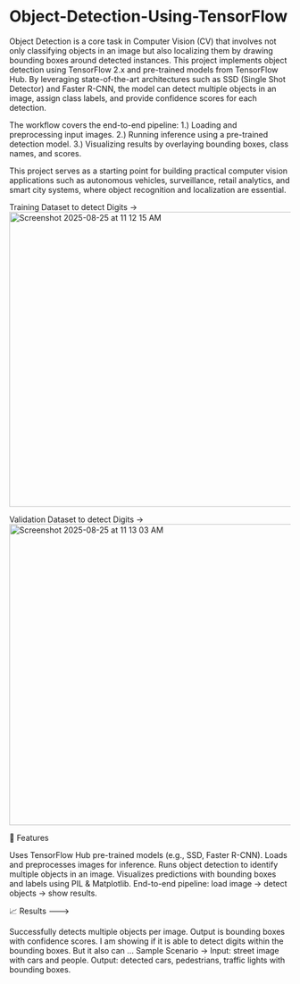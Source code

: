 # Object-Detection-Using-TensorFlow
Object Detection is a core task in Computer Vision (CV) that involves not only classifying objects in an image but also localizing them by drawing bounding boxes around detected instances. This project implements object detection using TensorFlow 2.x and pre-trained models from TensorFlow Hub. By leveraging state-of-the-art architectures such as SSD (Single Shot Detector) and Faster R-CNN, the model can detect multiple objects in an image, assign class labels, and provide confidence scores for each detection.

The workflow covers the end-to-end pipeline:
1.) Loading and preprocessing input images.
2.) Running inference using a pre-trained detection model.
3.) Visualizing results by overlaying bounding boxes, class names, and scores.

This project serves as a starting point for building practical computer vision applications such as autonomous vehicles, surveillance, retail analytics, and smart city systems, where object recognition and localization are essential.


Training Dataset to detect Digits ->
<img width="1398" height="528" alt="Screenshot 2025-08-25 at 11 12 15 AM" src="https://github.com/user-attachments/assets/1ec55bd0-f0d6-4627-8007-7d047c06accb" />

Validation Dataset to detect Digits ->
<img width="1399" height="539" alt="Screenshot 2025-08-25 at 11 13 03 AM" src="https://github.com/user-attachments/assets/099210c4-b489-41af-8bd0-98d4dfd6a93c" />


🚀 Features

Uses TensorFlow Hub pre-trained models (e.g., SSD, Faster R-CNN).
Loads and preprocesses images for inference.
Runs object detection to identify multiple objects in an image.
Visualizes predictions with bounding boxes and labels using PIL & Matplotlib.
End-to-end pipeline: load image → detect objects → show results.

📈 Results --->

Successfully detects multiple objects per image.
Output is bounding boxes with confidence scores.
I am showing if it is able to detect digits within the bounding boxes.
But it also can ...
Sample Scenario ->
Input: street image with cars and people.
Output: detected cars, pedestrians, traffic lights with bounding boxes.

